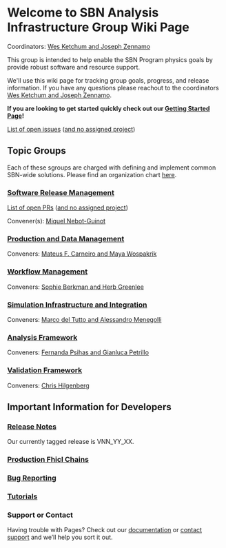 # Welcome to SBN Analysis Infrastructure Group Wiki Page

Coordinators: [Wes Ketchum and Joseph Zennamo](mailto:wketchum@fnal.gov,jaz8600@fnal.gov)

This group is intended to help enable the SBN Program physics goals by provide robust software and resource support. 

We'll use this wiki page for tracking group goals, progress, and release information. If you have any questions please reachout to the coordinators [Wes Ketchum and Joseph Zennamo](mailto:wketchum@fnal.gov,jaz8600@fnal.gov). 

**If you are looking to get started quickly check out our [Getting Started Page](gettingstarted.md)!**

[List of open issues](https://github.com/issues?q=is%3Aopen+is%3Aissue+org%3ASBNSoftware+archived%3Afalse) ([and no assigned project](https://github.com/issues?q=is%3Aopen+is%3Aissue+org%3ASBNSoftware+archived%3Afalse+no%3Aproject))

## Topic Groups

Each of these sgroups are charged with defining and implement common SBN-wide solutions. Please find an organization chart [here](sbnai_orgchart.md). 

### [Software Release Management](rm.md)

[List of open PRs](https://github.com/pulls?q=is%3Aopen+is%3Apr+org%3ASBNSoftware+archived%3Afalse) ([and no assigned project](https://github.com/pulls?q=is%3Aopen+is%3Apr+org%3ASBNSoftware+archived%3Afalse+no%3Aproject))

Convener(s): [Miquel Nebot-Guinot](mailto:)
<!-- Goal is to maintain high-quality releases of SBN-specific software packages -->

### [Production and Data Management](https://sbnsoftware.github.io/sbn/sbnprod_wiki/Wiki)

Conveners: [Mateus F. Carneiro and Maya Wospakrik](mailto:sbn-mc-prod@fnal.gov)

<!-- Work with SCD & SBN to maintain production & data-management schemes -->

### [Workflow Management](WorkflowManagement/workflow.md)

Conveners: [Sophie Berkman and Herb Greenlee](mailto:)

<!-- Work with SCD & SBN to maintain production & data-management schemes -->

### [Simulation Infrastructure and Integration](sim.md)

Conveners: [Marco del Tutto and Alessandro Menegolli](mailto:)

<!-- Develop infrastructure to support a data-driven detector simulation and maintain its consistent configuration -->

### [Analysis Framework](ana.md)

Conveners: [Fernanda Psihas and Gianluca Petrillo](mailto:)

<!-- Develops infrastructure to process & analyze data & MC in a consistent way. -->

### [Validation Framework](validation.md)

Conveners: [Chris Hilgenberg](mailto:)

<!-- Study and develop improved beamline simulations and uncertainties. -->

## Important Information for Developers

### [Release Notes](releasenote.md)

Our currently tagged release is VNN_YY_XX.

### [Production Fhicl Chains](prodfcl.md)

### [Bug Reporting](bug.md)

### [Tutorials](gettingstarted.md) 

### Support or Contact

Having trouble with Pages? Check out our [documentation](https://help.github.com/categories/github-pages-basics/) or [contact support](https://github.com/contact) and we’ll help you sort it out.
